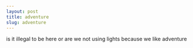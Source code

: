 ```yaml
---
layout: post
title: adventure
slug: adventure
---
```


is it illegal to be here or are we not using lights because we like adventure